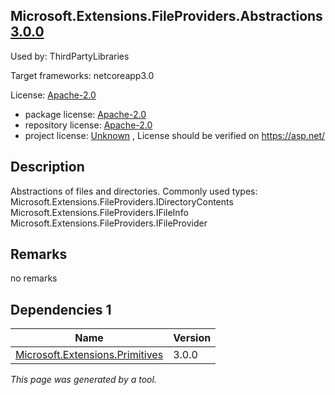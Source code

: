 Microsoft.Extensions.FileProviders.Abstractions [3.0.0](https://www.nuget.org/packages/Microsoft.Extensions.FileProviders.Abstractions/3.0.0)
--------------------

Used by: ThirdPartyLibraries

Target frameworks: netcoreapp3.0

License: [Apache-2.0](../../../../licenses/apache-2.0) 

- package license: [Apache-2.0](https://licenses.nuget.org/Apache-2.0) 
- repository license: [Apache-2.0](https://github.com/aspnet/Extensions) 
- project license: [Unknown](https://asp.net/) , License should be verified on https://asp.net/

Description
-----------
Abstractions of files and directories.
Commonly used types:
Microsoft.Extensions.FileProviders.IDirectoryContents
Microsoft.Extensions.FileProviders.IFileInfo
Microsoft.Extensions.FileProviders.IFileProvider

Remarks
-----------
no remarks


Dependencies 1
-----------

|Name|Version|
|----------|:----|
|[Microsoft.Extensions.Primitives](../../../../packages/nuget.org/microsoft.extensions.primitives/3.0.0)|3.0.0|

*This page was generated by a tool.*